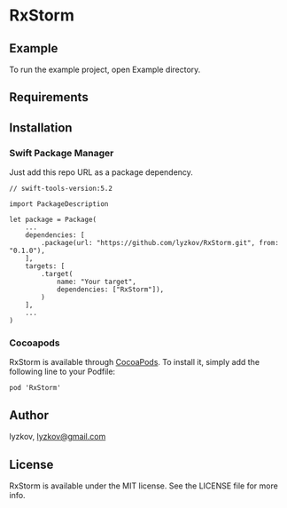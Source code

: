 # RxStorm

## Example

To run the example project, open Example directory.

## Requirements

## Installation

### Swift Package Manager

Just add this repo URL as a package dependency.

```
// swift-tools-version:5.2

import PackageDescription

let package = Package(
    ...
    dependencies: [
        .package(url: "https://github.com/lyzkov/RxStorm.git", from: "0.1.0"),
    ],
    targets: [
        .target(
            name: "Your target",
            dependencies: ["RxStorm"]),
        )
    ],
    ...
)
```

### Cocoapods

RxStorm is available through [CocoaPods](https://cocoapods.org). To install
it, simply add the following line to your Podfile:

```
pod 'RxStorm'
```

## Author

lyzkov, lyzkov@gmail.com

## License

RxStorm is available under the MIT license. See the LICENSE file for more info.
